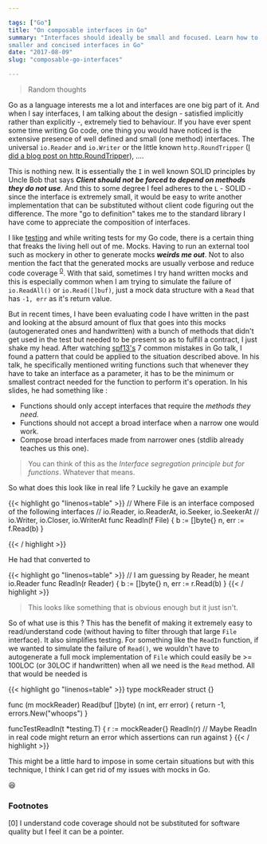 ```yaml
---

tags: ["Go"]
title: "On composable interfaces in Go"
summary: "Interfaces should ideally be small and focused. Learn how to make
smaller and concised interfaces in Go"
date: "2017-08-09"
slug: "composable-go-interfaces"

---
```


> Random thoughts

Go as a language interests me a lot and interfaces are one big part of it.
And when I say interfaces, I am talking about the design - satisfied implicitly rather than explicitly -, extremely tied to behaviour.
If you have ever spent some time writing Go code, one thing you would have noticed is the extensive presence of
well defined and small (one method) interfaces.
The universal `io.Reader` and `io.Writer` or the little known `http.RoundTripper` ([I did a blog post on http.RoundTripper][round_tripping]), ....

This is nothing new. It is essentially the `I` in well known SOLID principles by Uncle Bob that
says ___Client should not be forced to depend on methods they do not use___.
And this to some degree I feel adheres to the `L` - SOLID - since the interface is extremely small, it would be
easy to write another implementation that can be substituted without client code figuring out the difference.
The more "go to definition" takes me to the standard library I have come to appreciate the composition of interfaces.

I like [testing](/tags/#testing) and while writing tests for my Go code, there is a certain thing that freaks the living hell out of me. Mocks.
Having to run an external tool such as mockery in other to generate mocks ___weirds me out___. Not to also mention the fact that the generated mocks
are usually verbose and reduce code coverage <sup>[0](#footnotes2)</sup>. With that said, sometimes I try hand written mocks and this is especially common when
I am trying to simulate the failure of `io.ReadAll()` or `io.Read([]buf)`, just a mock data structure with a `Read` that has `-1, err` as it's
return value.

But in recent times, I have been evaluating code I have written in the past and looking at the absurd amount of flux that goes into this mocks
(autogenerated ones and handwritten) with a bunch of methods that didn't get used in the test but needed to be present so as to fulfill a contract, I
just shake my head.
After watching [spf13's][spf] 7 common mistakes in Go talk, I found a pattern that could be applied to the situation described above.
In his talk, he specifically mentioned writing functions such that whenever they have to take an interface as a parameter,
it has to be the minimum or smallest contract needed for the function to perform it's operation. In his slides, he had something like :

- Functions should only accept interfaces that require the _methods they need._
- Functions should not accept a broad interface when a narrow one would work.
- Compose broad interfaces made from narrower ones (stdlib already teaches us this one).

> You can think of this as the _Interface segregation principle but for functions_. Whatever that means.

So what does this look like in real life ? Luckily he gave an example

{{< highlight go "linenos=table"  >}}
// Where File is an interface composed of the following interfaces
// io.Reader, io.ReaderAt, io.Seeker, io.SeekerAt
// io.Writer, io.Closer, io.WriterAt
func ReadIn(f File) {
	 b := []byte{}
	 n, err := f.Read(b)
}

{{< / highlight >}}

He had that converted to

{{< highlight go "linenos=table"  >}}
// I am guessing by Reader, he meant io.Reader
func ReadIn(r Reader) {
	 b := []byte{}
	 n, err := r.Read(b)
}
{{< / highlight >}}

> This looks like something that is obvious enough but it just isn't.

So of what use is this ? This has the benefit of making it extremely easy to read/understand code (without having to filter through that large
`File` interface). It also simplifies testing.
For something like the `ReadIn` function, if we wanted to simulate the failure of `Read()`,
we wouldn't have to autogenerate a full mock implementation of `File` which could easily be >= 100LOC (or 30LOC if handwritten)
when all we need is the `Read` method. All that would be needed is

{{< highlight go "linenos=table"  >}}
type mockReader struct {}

func (m mockReader) Read(buf []byte) (n int, err error) {
	return -1, errors.New("whoops")
}

funcTestReadIn(t *testing.T) {
	r := mockReader{}
	ReadIn(r)
	// Maybe ReadIn in real code might return an error which assertions can run against
}
{{< / highlight >}}

This might be a little hard to impose in some certain situations but with this technique,
I think I can get rid of my issues with mocks in Go.

:satisfied:

### Footnotes

[0] I understand code coverage should not be substituted for software quality but I feel it can be a pointer.

[round_tripping]: /blog/2017/07/24/roundtripper-go
[spf]: http://spf13.com/presentation/7-common-mistakes-in-go-2015/

